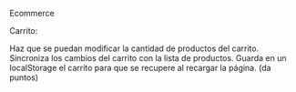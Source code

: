 Ecommerce

<!-- Muestra una lista de productos que vienen de un JSON -->
<!-- Añade un filtro por categoría -->
<!-- Añade un filtro por precio -->
<!-- Haz uso de useContext para evitar pasar props innecesarias. -->

Carrito:

<!-- Haz que se puedan añadir los productos a un carrito. -->
<!-- Haz que se puedan eliminar los productos del carrito. -->
Haz que se puedan modificar la cantidad de productos del carrito.
Sincroniza los cambios del carrito con la lista de productos.
Guarda en un localStorage el carrito para que se recupere al recargar la página. (da puntos)